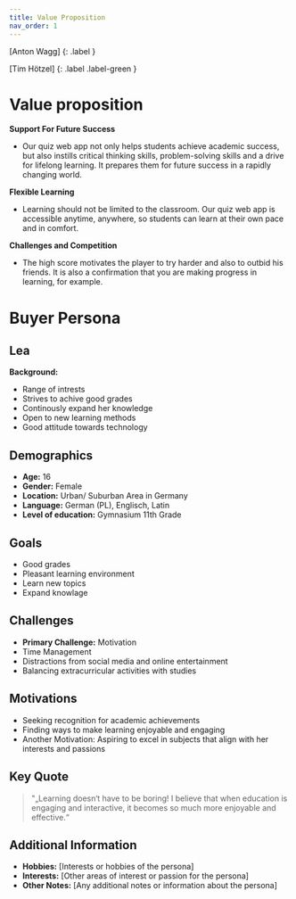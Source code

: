 ```yaml
---
title: Value Proposition
nav_order: 1
---
```


[Anton Wagg]
{: .label }

[Tim Hötzel]
{: .label .label-green }

# Value proposition

**Support For Future Success**
- Our quiz web app not only helps students achieve academic success, but also instills critical thinking skills, problem-solving skills and a drive for lifelong learning. It prepares them for future success in a rapidly changing world.

**Flexible Learning**
- Learning should not be limited to the classroom. Our quiz web app is accessible anytime, anywhere, so students can learn at their own pace and in comfort.

**Challenges and Competition**
- The high score motivates the player to try harder and also to outbid his friends. It is also a confirmation that you are making progress in learning, for example.


# Buyer Persona

## Lea

**Background:** 
- Range of intrests
- Strives to achive good grades
- Continously expand her knowledge
- Open to new learning methods
- Good attitude towards technology

## Demographics

- **Age:** 16
- **Gender:** Female
- **Location:** Urban/ Suburban Area in Germany
- **Language:** German (PL), Englisch, Latin
- **Level of education:** Gymnasium 11th Grade

## Goals

- Good grades
- Pleasant learning environment
- Learn new topics
- Expand knowlage

## Challenges

- **Primary Challenge:** Motivation
- Time Management
- Distractions from social media and online entertainment
- Balancing extracurricular activities with studies

## Motivations

- Seeking recognition for academic achievements
- Finding ways to make learning enjoyable and engaging
- Another Motivation: Aspiring to excel in subjects that align with her interests and passions

## Key Quote

> "„Learning doesn‘t have to be boring! I believe that when education is engaging and interactive, it becomes so much more enjoyable and effective.“

## Additional Information

- **Hobbies:** [Interests or hobbies of the persona]
- **Interests:** [Other areas of interest or passion for the persona]
- **Other Notes:** [Any additional notes or information about the persona]





